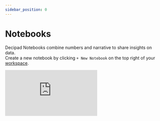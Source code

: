 ```yaml
---
sidebar_position: 0
---
```


# Notebooks

Decipad Notebooks combine numbers and narrative to share insights on data. <br/>
Create a new notebook by clicking `+ New Notebook` on the top right of your [workspace](http://app.decipad.com/).

 <div style={{position: 'relative', paddingBottom: '59.01639344262295%', height: 0}}>
   <iframe src="https://www.loom.com/embed/e18301fb8aa748eca8f7be0ce38c9e6a?sid=726a1216-91e3-4c61-9f55-8190c2ffa632?hide_owner=true&hide_share=true&hide_title=true&hideEmbedTopBar=true" frameBorder={0} webkitallowfullscreen mozallowfullscreen allowFullScreen style={{position: 'absolute', top: 0, left: 0, width: '100%', height: '100%'}} />
 </div>

## Notebook Features

---

import {
newNotebookBadge,
GridContainer,
Card,
} from '@site/src/components/GalleryCards';

<GridContainer>
              <Card
                title="Formulas"
                notebook="/docs/quick-start/formulas"
                description="Create quick calculations people can follow."
              />
              <Card
                title="Tables"
                notebook="/docs/quick-start/tables"
                description="Organize data and create quick calculations."
              />
              <Card
                title="Charts"
                notebook="/docs/quick-start/charts"
                description="Create quick visualizations for your data."
              />
              <Card
                title="Data Views"
                notebook="/docs/quick-start/data-views"
                description="Pivot your data to quickly highlight information."
              />
              <Card
                title="Interactive Widgets"
                notebook="/docs/quick-start/widgets"
                description="Explore data in real-time and create interactive notebooks."
              />
              <Card
                title="Inline Results"
                notebook="/docs/quick-start/inline-results"
                description="Explain results and conclusions."
              />
             <Card
                title="Data Integrations"
                notebook="/docs/integrations/basics"
                description="Quickly import data to analyze and visualize."
              />
            <Card
                title="Embed on Decipad"
                notebook="/docs/quick-start/embed-on-decipad"
                description="Embed from external websites into Decipad."
              />
            </GridContainer>

## Notebook Blocks

---

On Decipad everything is a block, that you can combine to present and analyze your data.

1. **Add New Blocks**:
   To add a new block, click the + button located next to an empty line. Alternatively, use the keyboard shortcut by typing `/` on a new empty line. Select the desired block from the menu that appears.

2. **Delete Blocks**:
   To delete a block, hover over the block and click the `⸬` button that appears on its left. Choose `Delete` from the options.

3. **Move Blocks**:
   To move a block, hold the `⸬` button that appears on the left of the block, and drag the block to the desired position indicated by a blue line. You can stack side-by-side widgets, paragraphs, callouts, quotes, and images.

4. **Duplicate Blocks**:
   To duplicate a block, hover over the block and click the `⸬` button that appears, then select `Duplicate`.

5. **Hide Blocks from Notebook Readers**:
   To hide a block from readers, select "Hide from reader". This will hide the block for collaborators with the "Reader" role, the pulished view, and when the document is embedded. The block will fade, and a hidden icon will appear on the left of the block.

6. **Transform Blocks**:
   To transform a block, hover over the block and click the `⸬` button that appears. Select "Turn into" to change the type of your block.

## Notebook Tabs

---

Organize your notebook blocks into separate tabs.

 <div style={{position: 'relative', paddingBottom: '59.01639344262295%', height: 0}}>
   <iframe src="https://www.loom.com/embed/14016c3eead24523ac0b123dc9411627?sid=54999995-483b-4968-9158-0059631b86a7?hide_owner=true&hide_share=true&hide_title=true&hideEmbedTopBar=true" frameBorder={0} webkitallowfullscreen mozallowfullscreen allowFullScreen style={{position: 'absolute', top: 0, left: 0, width: '100%', height: '100%'}} />
 </div>

 <br />

1. **Add Tabs:**
   Click the `Add tab` button at the bottom of your notebooks. Choose a new name for your tab and press enter to confirm. To delete a tab, select it, click the dropdown next to its name, and choose `Delete tab`. To update the tab's icon, click on it and choose a new one. You can also reorder your tabs using `Move tab` in the dropdown menu.

2. **Move Blocks Between Tabs:**
   Select the block or blocks you want to move. Click the `⸬` button that appears on the left of the block selection. Choose `Move to tab` and select the new tab.

3. **Hide Tabs from Notebooks Readers**
   Select the tab you want to hide. Click the dropdown next to its name. Choose `Hide from readers`. This will hide the tab for collaborators with the "Reader" role, the published view, and when the document is embedded.


## Upload Files: Images & CSVs

---

1. **Upload .CSV files**: Drag and drop your .CSV files directly into a notebook or use the slash command "/csv" on an empty paragraph.
2. **Upload images**: Add visual elements and context to your notebooks by dragging and dropping image files or using the slash command "/image" on an empty paragraph.
